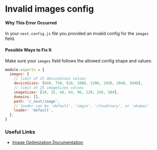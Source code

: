 # Invalid images config

#### Why This Error Occurred

In your `next.config.js` file you provided an invalid config for the `images` field.

#### Possible Ways to Fix It

Make sure your `images` field follows the allowed config shape and values:

```js
module.exports = {
  images: {
    // limit of 25 deviceSizes values
    deviceSizes: [640, 750, 828, 1080, 1200, 1920, 2048, 3840],
    // limit of 25 imageSizes values
    imageSizes: [16, 32, 48, 64, 96, 128, 256, 384],
    domains: [],
    path: '/_next/image',
    // loader can be 'default', 'imgix', 'cloudinary', or 'akamai'
    loader: 'default',
  },
}
```

### Useful Links

- [Image Optimization Documentation](https://nextjs.org/docs/basic-features/image-optimization)
